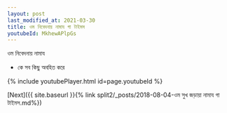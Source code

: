 ```yaml
---
layout: post
last_modified_at: 2021-03-30
title: ওম নিবেদনায় নামায গা টাইমস
youtubeId: MkhewAPlpGs
---
```

 
 
 ওম নিবেদনায় নামায  
 
 -  কে সব কিছু অবহিত করে 
 
  
 
  
 
 
 
 
 
 


{% include youtubePlayer.html id=page.youtubeId %}
 
[Next]({{ site.baseurl }}{% link  split2/_posts/2018-08-04-ওম সুখ জড়ায়া নামায গা টাইমস.md%})
 
